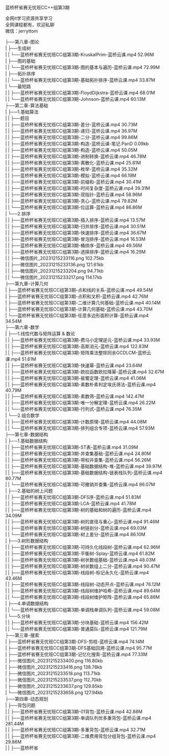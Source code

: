 蓝桥杯省赛无忧班CC++组第3期

全网it学习资源共享学习<br>全网课程都有，欢迎私聊<br>微信：jerryttom<br>

├──第八章-图论<br> | ├──生成树<br> | | └──蓝桥杯省赛无忧班CC组第3期-KruskalPrim-蓝桥云课.mp4 52.96M<br> | ├──图的基础<br> | | └──蓝桥杯省赛无忧班CC组第3期-图的基本与遍历-蓝桥云课.mp4 72.99M<br> | ├──拓扑排序<br> | | └──蓝桥杯省赛无忧班CC组第3期-基础拓扑排序-蓝桥云课.mp4 33.87M<br> | └──最短路<br> | | ├──蓝桥杯省赛无忧班CC组第3期-FloydDijkstra-蓝桥云课.mp4 68.01M<br> | | └──蓝桥杯省赛无忧班CC组第3期-Johnson-蓝桥云课.mp4 60.13M<br> ├──第二章-算法基础<br> | ├──1.基础算法<br> | | ├──题目<br> | | ├──蓝桥杯省赛无忧班CC组第3期-差分-蓝桥云课.mp4 30.73M<br> | | ├──蓝桥杯省赛无忧班CC组第3期-递归-蓝桥云课.mp4 36.97M<br> | | ├──蓝桥杯省赛无忧班CC组第3期-二分-蓝桥云课.mp4 99.86M<br> | | ├──蓝桥杯省赛无忧班CC组第3期-构造-蓝桥云课-笔记.PanD 0.09kb<br> | | ├──蓝桥杯省赛无忧班CC组第3期-构造-蓝桥云课.mp4 50.05M<br> | | ├──蓝桥杯省赛无忧班CC组第3期-进制转换-蓝桥云课.mp4 46.78M<br> | | ├──蓝桥杯省赛无忧班CC组第3期-离散化-蓝桥云课.mp4 25.81M<br> | | ├──蓝桥杯省赛无忧班CC组第3期-枚举-蓝桥云课.mp4 35.32M<br> | | ├──蓝桥杯省赛无忧班CC组第3期-模拟-蓝桥云课.mp4 66.19M<br> | | ├──蓝桥杯省赛无忧班CC组第3期-前缀和-蓝桥云课.mp4 30.41M<br> | | ├──蓝桥杯省赛无忧班CC组第3期-时间复杂度-蓝桥云课.mp4 39.31M<br> | | ├──蓝桥杯省赛无忧班CC组第3期-双指针-蓝桥云课.mp4 58.96M<br> | | ├──蓝桥杯省赛无忧班CC组第3期-贪心-蓝桥云课.mp4 79.82M<br> | | └──蓝桥杯省赛无忧班CC组第3期-位运算-蓝桥云课.mp4 86.86M<br> | └──2.排序<br> | | ├──蓝桥杯省赛无忧班CC组第3期-插入排序-蓝桥云课.mp4 13.57M<br> | | ├──蓝桥杯省赛无忧班CC组第3期-归并排序-蓝桥云课.mp4 30.51M<br> | | ├──蓝桥杯省赛无忧班CC组第3期-快速排序-蓝桥云课.mp4 36.67M<br> | | ├──蓝桥杯省赛无忧班CC组第3期-冒泡排序-蓝桥云课.mp4 16.53M<br> | | ├──蓝桥杯省赛无忧班CC组第3期-桶排序-蓝桥云课.mp4 49.56M<br> | | ├──蓝桥杯省赛无忧班CC组第3期-选择排序-蓝桥云课.mp4 16.29M<br> | | ├──微信图片_20231215233116.png 102.75kb<br> | | ├──微信图片_20231215233136.png 121.61kb<br> | | ├──微信图片_20231215233204.png 94.71kb<br> | | └──微信图片_20231215233217.png 114.17kb<br> ├──第九章-计算几何<br> | ├──蓝桥杯省赛无忧班CC组第3期-点和线的关系-蓝桥云课.mp4 49.54M<br> | ├──蓝桥杯省赛无忧班CC组第3期-点积和叉积-蓝桥云课.mp4 42.76M<br> | ├──蓝桥杯省赛无忧班CC组第3期-二维计算几何基础-蓝桥云课.mp4 40.14M<br> | ├──蓝桥杯省赛无忧班CC组第3期-计算几何基础-蓝桥云课.mp4 43.70M<br> | └──蓝桥杯省赛无忧班CC组第3期-任意多边形面积计算-蓝桥云课.mp4 34.54M<br> ├──第六章-数学<br> | ├──1.线性代数与矩阵运算 &amp; 数论<br> | | ├──蓝桥杯省赛无忧班CC组第3期-费马小定理逆元-蓝桥云课.mp4 33.93M<br> | | ├──蓝桥杯省赛无忧班CC组第3期-高斯消元-蓝桥云课.mp4 122.83M<br> | | ├──蓝桥杯省赛无忧班CC组第3期-矩阵乘法整除同余GCDLCM-蓝桥云课.mp4 51.61M<br> | | ├──蓝桥杯省赛无忧班CC组第3期-快速幂-蓝桥云课.mp4 23.64M<br> | | ├──蓝桥杯省赛无忧班CC组第3期-欧拉函数欧拉降幂-蓝桥云课.mp4 32.67M<br> | | ├──蓝桥杯省赛无忧班CC组第3期-裴蜀定理-蓝桥云课.mp4 41.06M<br> | | ├──蓝桥杯省赛无忧班CC组第3期-素数朴素判定埃氏筛法-蓝桥云课.mp4 40.79M<br> | | ├──蓝桥杯省赛无忧班CC组第3期-素数筛-蓝桥云课.mp4 142.47M<br> | | ├──蓝桥杯省赛无忧班CC组第3期-唯一分解定理-蓝桥云课.mp4 26.22M<br> | | └──蓝桥杯省赛无忧班CC组第3期-行列式-蓝桥云课.mp4 76.35M<br> | └──2.组合数学<br> | | ├──蓝桥杯省赛无忧班CC组第3期-计数原理-蓝桥云课.mp4 44.08M<br> | | └──蓝桥杯省赛无忧班CC组第3期-排列组合专项-蓝桥云课.mp4 57.93M<br> ├──第七章-数据结构<br> | ├──1.基础数据结构<br> | | ├──蓝桥杯省赛无忧班CC组第3期-ST表-蓝桥云课.mp4 31.09M<br> | | ├──蓝桥杯省赛无忧班CC组第3期-并查集基础-蓝桥云课.mp4 24.80M<br> | | ├──蓝桥杯省赛无忧班CC组第3期-带权并查集-蓝桥云课.mp4 56.26M<br> | | ├──蓝桥杯省赛无忧班CC组第3期-基础数据结构-堆-蓝桥云课.mp4 39.97M<br> | | ├──蓝桥杯省赛无忧班CC组第3期-基础数据结构-链表栈队列-蓝桥云课.mp4 80.77M<br> | | └──蓝桥杯省赛无忧班CC组第3期-可撤销并查集-蓝桥云课.mp4 86.07M<br> | ├──2.基础的树上问题<br> | | ├──蓝桥杯省赛无忧班CC组第3期-DFS序-蓝桥云课.mp4 51.83M<br> | | ├──蓝桥杯省赛无忧班CC组第3期-LCA-蓝桥云课.mp4 41.78M<br> | | ├──蓝桥杯省赛无忧班CC组第3期-树的基础和树的遍历-蓝桥云课.mp4 34.09M<br> | | ├──蓝桥杯省赛无忧班CC组第3期-树的直径与重心-蓝桥云课.mp4 91.46M<br> | | ├──蓝桥杯省赛无忧班CC组第3期-树链剖分-蓝桥云课.mp4 69.03M<br> | | └──蓝桥杯省赛无忧班CC组第3期-树上差分-蓝桥云课.mp4 86.10M<br> | ├──3.树形数据结构<br> | | ├──蓝桥杯省赛无忧班CC组第3期-可持久化线段树-蓝桥云课.mp4 62.96M<br> | | ├──蓝桥杯省赛无忧班CC组第3期-平衡树-Splay-蓝桥云课.mp4 61.82M<br> | | ├──蓝桥杯省赛无忧班CC组第3期-树状数组基础-蓝桥云课.mp4 48.03M<br> | | ├──蓝桥杯省赛无忧班CC组第3期-树状数组上二分-蓝桥云课.mp4 90.47M<br> | | ├──蓝桥杯省赛无忧班CC组第3期-线段树-标记永久化-蓝桥云课.mp4 43.46M<br> | | ├──蓝桥杯省赛无忧班CC组第3期-线段树-动态开点-蓝桥云课.mp4 76.12M<br> | | ├──蓝桥杯省赛无忧班CC组第3期-线段树维护哈希-蓝桥云课.mp4 89.64M<br> | | └──蓝桥杯省赛无忧班CC组第3期-线段树维护矩阵-蓝桥云课.mp4 65.86M<br> | ├──4.单调数据结构<br> | | └──蓝桥杯省赛无忧班CC组第3期-单调栈单调队列-蓝桥云课.mp4 59.08M<br> | └──5.分块<br> | | ├──蓝桥杯省赛无忧班CC组第3期-分块基础-蓝桥云课.mp4 156.42M<br> | | └──蓝桥杯省赛无忧班CC组第3期-普通莫队-蓝桥云课.mp4 121.79M<br> ├──第三章-搜索<br> | ├──蓝桥杯省赛无忧班CC组第3期-DFS-剪枝-蓝桥云课.mp4 74.14M<br> | ├──蓝桥杯省赛无忧班CC组第3期-DFS基础回溯-蓝桥云课.mp4 95.77M<br> | ├──蓝桥杯省赛无忧班CC组第3期-记忆化搜索-蓝桥云课.mp4 77.33M<br> | ├──微信图片_20231215233400.png 116.80kb<br> | ├──微信图片_20231215233416.png 138.78kb<br> | ├──微信图片_20231215233518.png 113.71kb<br> | ├──微信图片_20231215233537.png 112.70kb<br> | ├──微信图片_20231215233637.png 129.85kb<br> | └──微信图片_20231215233658.png 127.94kb<br> ├──第四章-动态规划<br> | ├──背包问题<br> | | ├──蓝桥杯省赛无忧班CC组第3期-01背包-蓝桥云课.mp4 42.88M<br> | | ├──蓝桥杯省赛无忧班CC组第3期-单调队列优多重背包-蓝桥云课.mp4 281.44M<br> | | ├──蓝桥杯省赛无忧班CC组第3期-多重背包-蓝桥云课.mp4 32.71M<br> | | ├──蓝桥杯省赛无忧班CC组第3期-二维费用背包分组背包-蓝桥云课.mp4 29.86M<br> | | ├──蓝桥杯省